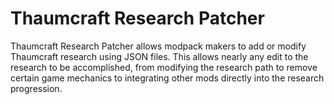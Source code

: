 # Thaumcraft Research Patcher
Thaumcraft Research Patcher allows modpack makers to add or modify Thaumcraft research using JSON files. This allows nearly any edit to the research to be accomplished, from modifying the research path to remove certain game mechanics to integrating other mods directly into the research progression.